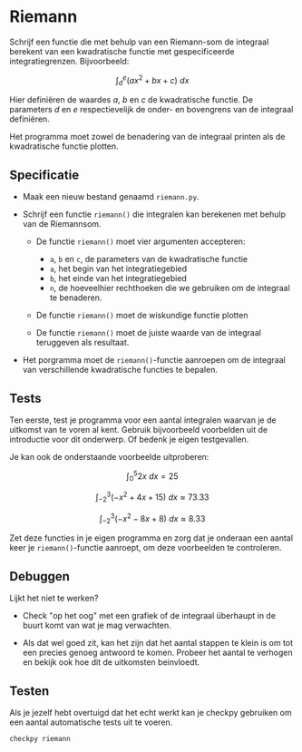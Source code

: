 # Riemann

Schrijf een functie die met behulp van een Riemann-som de integraal berekent van een kwadratische functie met gespecificeerde integratiegrenzen. Bijvoorbeeld:

$$\int_{d}^e (a x^2 + bx + c)~dx$$

Hier definiëren de waardes $a$, $b$ en $c$ de kwadratische functie. De parameters $d$ en $e$ respectievelijk de onder- en bovengrens van de integraal definiëren.

Het programma moet zowel de benadering van de integraal printen als de kwadratische functie plotten.


## Specificatie

- Maak een nieuw bestand genaamd `riemann.py`.

- Schrijf een functie `riemann()` die integralen kan berekenen met behulp van de Riemannsom.

	- De functie `riemann()` moet vier argumenten accepteren:

		- `a`, `b` en `c`, de parameters van de kwadratische functie
		- `a`, het begin van het integratiegebied
		- `b`, het einde van het integratiegebied
		- `n`, de hoeveelhier rechthoeken die we gebruiken om de integraal te benaderen.

	- De functie `riemann()` moet de wiskundige functie plotten

	- De functie `riemann()` moet de juiste waarde van de integraal teruggeven als resultaat.

- Het porgramma moet de `riemann()`-functie aanroepen om de integraal van verschillende kwadratische functies te bepalen.

## Tests

Ten eerste, test je programma voor een aantal integralen waarvan je de uitkomst van te voren al kent. Gebruik bijvoorbeeld voorbelden uit de introductie voor dit onderwerp. Of bedenk je eigen testgevallen.

Je kan ook de onderstaande voorbeelde uitproberen:

$$\int_{0}^5 2x~dx = 25$$

$$\int_{-2}^3 (-x^2 + 4x + 15)~dx \approx 73.33$$

$$\int_{-2}^3 (-x^2 - 8x + 8)~dx \approx 8.33$$

Zet deze functies in je eigen programma en zorg dat je onderaan een aantal keer je `riemann()`-functie aanroept, om deze voorbeelden te controleren.

## Debuggen

Lijkt het niet te werken?

- Check "op het oog" met een grafiek of de integraal überhaupt in de buurt komt van wat je mag verwachten.

- Als dat wel goed zit, kan het zijn dat het aantal stappen te klein is om tot een precies genoeg antwoord te komen. Probeer het aantal te verhogen en bekijk ook hoe dit de uitkomsten beinvloedt.


## Testen
Als je jezelf hebt overtuigd dat het echt werkt kan je checkpy gebruiken om een aantal automatische tests uit te voeren.

	checkpy riemann
